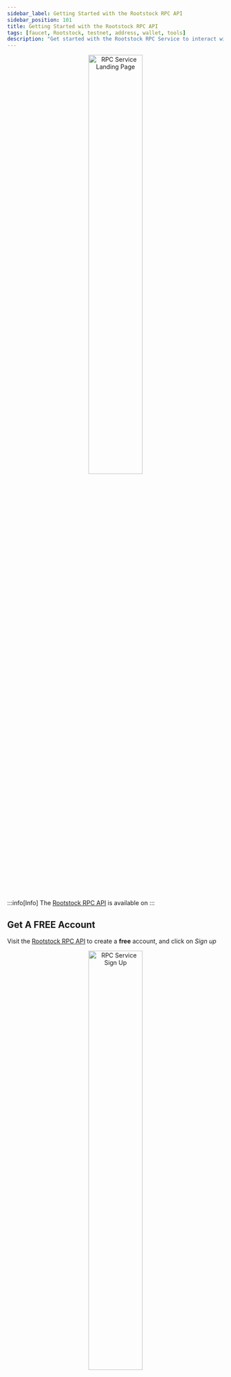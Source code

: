 ```yaml
---
sidebar_label: Getting Started with the Rootstock RPC API
sidebar_position: 101
title: Getting Started with the Rootstock RPC API
tags: [faucet, Rootstock, testnet, address, wallet, tools]
description: "Get started with the Rootstock RPC Service to interact with Rootstock nodes."
---
```


<div align="center">
    <img width="50%" src="/img/tools/rpc-api/01-rpc-api-landing.png" alt="RPC Service Landing Page"/>
</div>

:::info[Info]
The [Rootstock RPC API](https://rpc.rootstock.io/)  is available on <Shield label="mainnet" title="testnet" tooltip="Supported on Mainnet and Testnet" color="orange" />
:::

## Get A FREE Account

Visit the [Rootstock RPC API](https://rpc.rootstock.io/) to create a **free** account, and click on _Sign up_

<div align="center">
    <img width="50%" src="/img/tools/rpc-api/02-sign-up.png" alt="RPC Service Sign Up"/>
</div>

## Get An API Key

To get an API key:

Log in to the dashboard, and click on _New API key_:

````mdx-code-block
<div align="center">
    <img width="50%" src="/img/tools/rpc-api/03-generate-new-api-key.png" alt="Generate an API key"/>
</div>
````

Choose a name to identify your `apikey`, and the Network (either `Testnet` or `Mainnet`). You can also add a description (optional). Click on **Create**.

````mdx-code-block
<div align="center">
    <img width="50%" src="/img/tools/rpc-api/04-create-api-key.png" alt="Create API key"/>
</div>
````

## Make First API Call

Click on the newly created `apikey` to get the details:

````mdx-code-block
<div align="center">
    <img width="50%" src="/img/tools/rpc-api/05-make-first-api-call.png" alt="Make First API Call" />
</div>
````

You can make your first api call by using one of the provided examples, or simply by adding a url and `apikey` to your application.

````mdx-code-block
<div align="center">
    <img width="50%" src="/img/tools/rpc-api/06-connect-api.png" alt="Connect API"/>
</div>
````

### Example Request

```shell
curl --location --request POST 'https://rpc.testnet.rootstock.io/<your-apikey>' \
--header 'Content-Type: application/json' \
--data ' {
"jsonrpc": "2.0",
"method": "eth_blockNumber",
"params": [],
"id": 0
}'
```

**Response:**

```text
{"jsonrpc":"2.0","id":0,"result":"0x4b7eca"}
```

> The daily limit is 25,000 requests per user, and each user can have up to 4 API keys, which allows an easy differentiation for different applications the user wants to test.

## Get Support

Join the [Rootstock Discord](https://rootstock.io/discord) to get support or give feedback.

## Useful Links

- Supported [JSON RPC Methods](/node-operators/json-rpc/methods/)
- [Quick Start Guide with Hardhat](/developers/smart-contracts/hardhat/)
- [RBTC Faucet](https://faucet.rootstock.io/)
